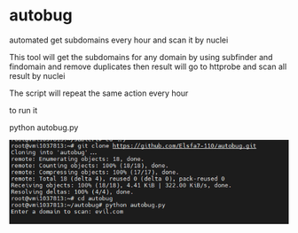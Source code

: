 # autobug
automated get subdomains every hour and scan it by nuclei

This tool will get the subdomains for any domain by using subfinder and findomain and remove duplicates then result will go to httprobe and scan all result by nuclei

The script will repeat the same action every hour

to run it

python autobug.py

<img src="Screenshot 2023-06-05 114814.png " alt="Alt text" title="install and run">
